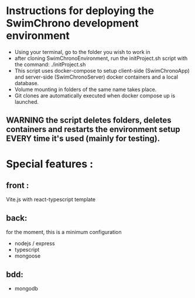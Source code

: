 # Instructions for deploying the SwimChrono development environment

- Using your terminal, go to the folder you wish to work in
- after cloning SwimChronoEnvironment, run the initProject.sh script with the command: ./initProject.sh
- This script uses docker-compose to setup client-side (SwimChronoApp) and server-side (SwimChronoServer) docker containers and a local database.
- Volume mounting in folders of the same name takes place.
- Git clones are automatically executed when docker compose up is launched.

## **WARNING** the script deletes folders, deletes containers and restarts the environment setup **EVERY** time it's used (mainly for testing).

# Special features : 

## front :  
  Vite.js with react-typescript template

## back:
for the moment, this is a minimum configuration

- nodejs / express
- typescript
- mongoose

## bdd:
- mongodb
